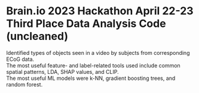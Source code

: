 # Brain.io 2023 Hackathon April 22-23 Third Place Data Analysis Code (uncleaned)  
Identified types of objects seen in a video by subjects from corresponding ECoG data.   
The most useful feature- and label-related tools used include common spatial patterns, LDA, SHAP values, and CLIP.  
The most useful ML models were k-NN, gradient boosting trees, and random forest.
